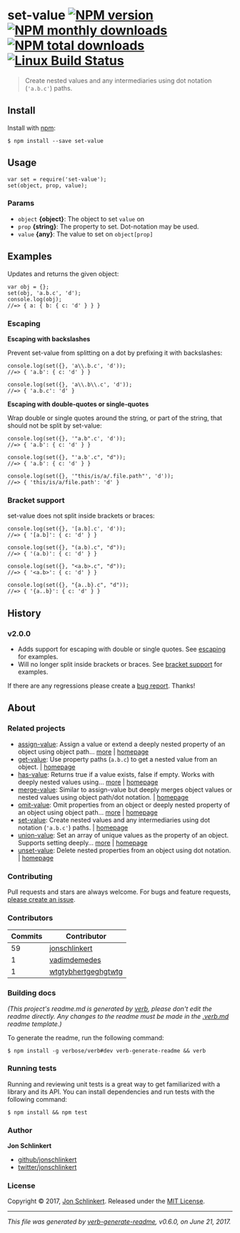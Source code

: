 <h1 id="set-value-%21npm-version-%21npm-monthly-downloads-%21npm-total-downloads-%21linux-build-status">set-value <a href="https://www.npmjs.com/package/set-value"><img src="https://img.shields.io/npm/v/set-value.svg?style=flat" alt="NPM version" /></a> <a href="https://npmjs.org/package/set-value"><img src="https://img.shields.io/npm/dm/set-value.svg?style=flat" alt="NPM monthly downloads" /></a> <a href="https://npmjs.org/package/set-value"><img src="https://img.shields.io/npm/dt/set-value.svg?style=flat" alt="NPM total downloads" /></a> <a href="https://travis-ci.org/jonschlinkert/set-value"><img src="https://img.shields.io/travis/jonschlinkert/set-value.svg?style=flat&amp;label=Travis" alt="Linux Build Status" /></a></h1>

<blockquote>
  <p>Create nested values and any intermediaries using dot notation (<code>'a.b.c'</code>) paths.</p>
</blockquote>

<h2 id="install">Install</h2>

<p>Install with <a href="https://www.npmjs.com/">npm</a>:</p>

<pre><code class="sh">$ npm install --save set-value
</code></pre>

<h2 id="usage">Usage</h2>

<pre><code class="js">var set = require('set-value');
set(object, prop, value);
</code></pre>

<h3 id="params">Params</h3>

<ul>
<li><code>object</code> <strong>{object}</strong>: The object to set <code>value</code> on</li>
<li><code>prop</code> <strong>{string}</strong>: The property to set. Dot-notation may be used.</li>
<li><code>value</code> <strong>{any}</strong>: The value to set on <code>object[prop]</code></li>
</ul>

<h2 id="examples">Examples</h2>

<p>Updates and returns the given object:</p>

<pre><code class="js">var obj = {};
set(obj, 'a.b.c', 'd');
console.log(obj);
//=&gt; { a: { b: { c: 'd' } } }
</code></pre>

<h3 id="escaping">Escaping</h3>

<p><strong>Escaping with backslashes</strong></p>

<p>Prevent set-value from splitting on a dot by prefixing it with backslashes:</p>

<pre><code class="js">console.log(set({}, 'a\\.b.c', 'd'));
//=&gt; { 'a.b': { c: 'd' } }

console.log(set({}, 'a\\.b\\.c', 'd'));
//=&gt; { 'a.b.c': 'd' }
</code></pre>

<p><strong>Escaping with double-quotes or single-quotes</strong></p>

<p>Wrap double or single quotes around the string, or part of the string, that should not be split by set-value:</p>

<pre><code class="js">console.log(set({}, '"a.b".c', 'd'));
//=&gt; { 'a.b': { c: 'd' } }

console.log(set({}, "'a.b'.c", "d"));
//=&gt; { 'a.b': { c: 'd' } }

console.log(set({}, '"this/is/a/.file.path"', 'd'));
//=&gt; { 'this/is/a/file.path': 'd' }
</code></pre>

<h3 id="bracket-support">Bracket support</h3>

<p>set-value does not split inside brackets or braces:</p>

<pre><code class="js">console.log(set({}, '[a.b].c', 'd'));
//=&gt; { '[a.b]': { c: 'd' } }

console.log(set({}, "(a.b).c", "d"));
//=&gt; { '(a.b)': { c: 'd' } }

console.log(set({}, "&lt;a.b&gt;.c", "d"));
//=&gt; { '&lt;a.b&gt;': { c: 'd' } }

console.log(set({}, "{a..b}.c", "d"));
//=&gt; { '{a..b}': { c: 'd' } }
</code></pre>

<h2 id="history">History</h2>

<h3 id="v2.0.0">v2.0.0</h3>

<ul>
<li>Adds support for escaping with double or single quotes. See <a href="#escaping">escaping</a> for examples.</li>
<li>Will no longer split inside brackets or braces. See <a href="#bracket-support">bracket support</a> for examples.</li>
</ul>

<p>If there are any regressions please create a <a href="../../issues/new">bug report</a>. Thanks!</p>

<h2 id="about">About</h2>

<h3 id="related-projects">Related projects</h3>

<ul>
<li><a href="https://www.npmjs.com/package/assign-value">assign-value</a>: Assign a value or extend a deeply nested property of an object using object path… <a href="https://github.com/jonschlinkert/assign-value">more</a> | <a href="https://github.com/jonschlinkert/assign-value" title="Assign a value or extend a deeply nested property of an object using object path notation.">homepage</a></li>
<li><a href="https://www.npmjs.com/package/get-value">get-value</a>: Use property paths (<code>a.b.c</code>) to get a nested value from an object. | <a href="https://github.com/jonschlinkert/get-value" title="Use property paths (<code>a.b.c</code>) to get a nested value from an object.">homepage</a></li>
<li><a href="https://www.npmjs.com/package/has-value">has-value</a>: Returns true if a value exists, false if empty. Works with deeply nested values using… <a href="https://github.com/jonschlinkert/has-value">more</a> | <a href="https://github.com/jonschlinkert/has-value" title="Returns true if a value exists, false if empty. Works with deeply nested values using object paths.">homepage</a></li>
<li><a href="https://www.npmjs.com/package/merge-value">merge-value</a>: Similar to assign-value but deeply merges object values or nested values using object path/dot notation. | <a href="https://github.com/jonschlinkert/merge-value" title="Similar to assign-value but deeply merges object values or nested values using object path/dot notation.">homepage</a></li>
<li><a href="https://www.npmjs.com/package/omit-value">omit-value</a>: Omit properties from an object or deeply nested property of an object using object path… <a href="https://github.com/jonschlinkert/omit-value">more</a> | <a href="https://github.com/jonschlinkert/omit-value" title="Omit properties from an object or deeply nested property of an object using object path notation.">homepage</a></li>
<li><a href="https://www.npmjs.com/package/set-value">set-value</a>: Create nested values and any intermediaries using dot notation (<code>'a.b.c'</code>) paths. | <a href="https://github.com/jonschlinkert/set-value" title="Create nested values and any intermediaries using dot notation (<code>'a.b.c'</code>) paths.">homepage</a></li>
<li><a href="https://www.npmjs.com/package/union-value">union-value</a>: Set an array of unique values as the property of an object. Supports setting deeply… <a href="https://github.com/jonschlinkert/union-value">more</a> | <a href="https://github.com/jonschlinkert/union-value" title="Set an array of unique values as the property of an object. Supports setting deeply nested properties using using object-paths/dot notation.">homepage</a></li>
<li><a href="https://www.npmjs.com/package/unset-value">unset-value</a>: Delete nested properties from an object using dot notation. | <a href="https://github.com/jonschlinkert/unset-value" title="Delete nested properties from an object using dot notation.">homepage</a></li>
</ul>

<h3 id="contributing">Contributing</h3>

<p>Pull requests and stars are always welcome. For bugs and feature requests, <a href="../../issues/new">please create an issue</a>.</p>

<h3 id="contributors">Contributors</h3>

<table>
<thead>
<tr>
  <th><strong>Commits</strong></th>
  <th><strong>Contributor</strong></th>
</tr>
</thead>
<tbody>
<tr>
  <td>59</td>
  <td><a href="https://github.com/jonschlinkert">jonschlinkert</a></td>
</tr>
<tr>
  <td>1</td>
  <td><a href="https://github.com/vadimdemedes">vadimdemedes</a></td>
</tr>
<tr>
  <td>1</td>
  <td><a href="https://github.com/wtgtybhertgeghgtwtg">wtgtybhertgeghgtwtg</a></td>
</tr>
</tbody>
</table>

<h3 id="building-docs">Building docs</h3>

<p><em>(This project's readme.md is generated by <a href="https://github.com/verbose/verb-generate-readme">verb</a>, please don't edit the readme directly. Any changes to the readme must be made in the <a href=".verb.md">.verb.md</a> readme template.)</em></p>

<p>To generate the readme, run the following command:</p>

<pre><code class="sh">$ npm install -g verbose/verb#dev verb-generate-readme &amp;&amp; verb
</code></pre>

<h3 id="running-tests">Running tests</h3>

<p>Running and reviewing unit tests is a great way to get familiarized with a library and its API. You can install dependencies and run tests with the following command:</p>

<pre><code class="sh">$ npm install &amp;&amp; npm test
</code></pre>

<h3 id="author">Author</h3>

<p><strong>Jon Schlinkert</strong></p>

<ul>
<li><a href="https://github.com/jonschlinkert">github/jonschlinkert</a></li>
<li><a href="https://twitter.com/jonschlinkert">twitter/jonschlinkert</a></li>
</ul>

<h3 id="license">License</h3>

<p>Copyright © 2017, <a href="https://github.com/jonschlinkert">Jon Schlinkert</a>.
Released under the <a href="LICENSE">MIT License</a>.</p>

<hr />

<p><em>This file was generated by <a href="https://github.com/verbose/verb-generate-readme">verb-generate-readme</a>, v0.6.0, on June 21, 2017.</em></p>

